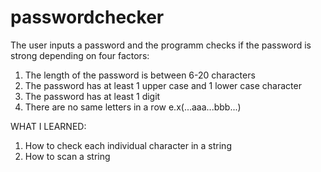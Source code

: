 # passwordchecker
The user inputs a password and the programm checks if the password is strong depending on four factors:
1. The length of the password is between 6-20 characters
2. The password has at least 1 upper case and 1 lower case character
3. The password has at least 1 digit
4. There are no same letters in a row e.x(...aaa...bbb...)

WHAT I LEARNED:
1. How to check each individual character in a string
2. How to scan a string
